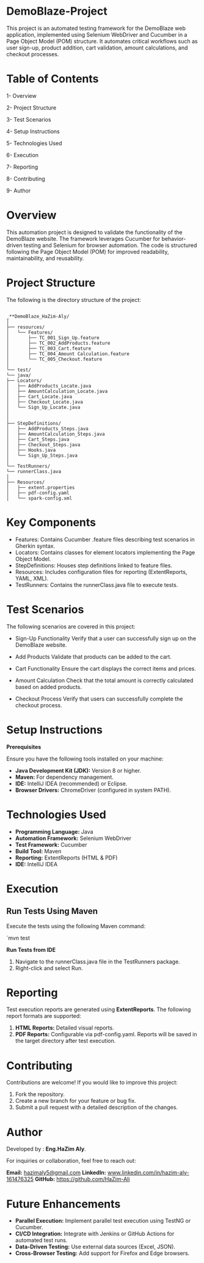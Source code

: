 ﻿# DemoBlaze-Project
This project is an automated testing framework for the DemoBlaze web application, implemented using Selenium WebDriver and Cucumber in a Page Object Model (POM) structure.
It automates critical workflows such as user sign-up, product addition, cart validation, amount calculations, and checkout processes.



# Table of Contents
1- Overview

2- Project Structure

3- Test Scenarios

4- Setup Instructions

5- Technologies Used

6- Execution

7- Reporting

8- Contributing

9- Author


# Overview
This automation project is designed to validate the functionality of the DemoBlaze website.
The framework leverages Cucumber for behavior-driven testing and Selenium for browser automation.
The code is structured following the Page Object Model (POM) for improved readability, maintainability, and reusability.


# Project Structure
The following is the directory structure of the project:

```

_**DemoBlaze_HaZim-Aly/
│
├── resources/
│   └── Features/
│       ├── TC_001_Sign_Up.feature
│       ├── TC_002_AddProducts.feature
│       ├── TC_003_Cart.feature
│       ├── TC_004_Amount Calculation.feature
│       └── TC_005_Checkout.feature
│
└── test/
└── java/
├── Locators/
│   ├── AddProducts_Locate.java
│   ├── AmountCalculation_Locate.java
│   ├── Cart_Locate.java
│   ├── Checkout_Locate.java
│   └── Sign_Up_Locate.java
│
│
├── StepDefinitions/
│   ├── AddProducts_Steps.java
│   ├── AmountCalculation_Steps.java
│   ├── Cart_Steps.java
│   ├── Checkout_Steps.java
│   ├── Hooks.java
│   └── Sign_Up_Steps.java
│
└── TestRunners/
└── runnerClass.java
│
├── Resources/
│   ├── extent.properties
│   ├── pdf-config.yaml
│   └── spark-config.xml

```

# Key Components
* Features: Contains Cucumber .feature files describing test scenarios in Gherkin syntax.
* Locators: Contains classes for element locators implementing the Page Object Model.
* StepDefinitions: Houses step definitions linked to feature files.
* Resources: Includes configuration files for reporting (ExtentReports, YAML, XML).
* TestRunners: Contains the runnerClass.java file to execute tests.


# Test Scenarios
The following scenarios are covered in this project:

* Sign-Up Functionality
  Verify that a user can successfully sign up on the DemoBlaze website.

* Add Products
  Validate that products can be added to the cart.

* Cart Functionality
  Ensure the cart displays the correct items and prices.

* Amount Calculation
  Check that the total amount is correctly calculated based on added products.

* Checkout Process
  Verify that users can successfully complete the checkout process.



# Setup Instructions
**Prerequisites**

Ensure you have the following tools installed on your machine:

* **Java Development Kit (JDK):** Version 8 or higher.
* **Maven:** For dependency management.
* **IDE:** IntelliJ IDEA (recommended) or Eclipse.
* **Browser Drivers:** ChromeDriver (configured in system PATH).




# Technologies Used
* **Programming Language:** Java
* **Automation Framework:** Selenium WebDriver
* **Test Framework:** Cucumber
* **Build Tool:** Maven
* **Reporting:** ExtentReports (HTML & PDF)
* **IDE:** IntelliJ IDEA



# Execution

## **Run Tests Using Maven**

Execute the tests using the following Maven command:

`mvn test

**Run Tests from IDE**

1. Navigate to the runnerClass.java file in the TestRunners package.
2. Right-click and select Run.



# Reporting
Test execution reports are generated using **ExtentReports**.
The following report formats are supported:

1. **HTML Reports:** Detailed visual reports.
2. **PDF Reports:** Configurable via pdf-config.yaml.
   Reports will be saved in the target directory after test execution.



# Contributing
Contributions are welcome! If you would like to improve this project:

1. Fork the repository.
2. Create a new branch for your feature or bug fix.
3. Submit a pull request with a detailed description of the changes.



# Author
Developed by : **Eng.HaZim Aly**.

For inquiries or collaboration, feel free to reach out:

**Email:** hazimaly5@gmail.com
**LinkedIn:** www.linkedin.com/in/hazim-aly-161476325
**GitHub:** https://github.com/HaZim-Ali






# Future Enhancements
* **Parallel Execution:** Implement parallel test execution using TestNG or Cucumber.
* **CI/CD Integration:** Integrate with Jenkins or GitHub Actions for automated test runs.
* **Data-Driven Testing:** Use external data sources (Excel, JSON).
* **Cross-Browser Testing:** Add support for Firefox and Edge browsers.







